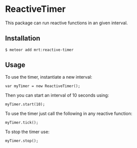 # ReactiveTimer

This package can run reactive functions in an given interval.

## Installation

    $ meteor add mrt:reactive-timer

## Usage

To use the timer, instantiate a new interval:

    var myTimer = new ReactiveTimer();

Then you can start an interval of 10 seconds using:

    myTimer.start(10);

To use the timer just call the following in any reactive function:

    myTimer.tick();

To stop the timer use:

    myTimer.stop();
